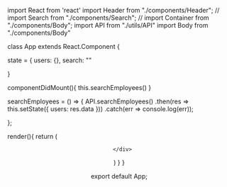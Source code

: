 import React from 'react'
import Header from "./components/Header";
// import Search from "./components/Search";
// import Container from "./components/Body";
import API from "./utils/API"
import Body from "./components/Body"



class App extends React.Component {

  state = {
  users: {},
  search: ""

  }

  componentDidMount(){
    this.searchEmployees()
  }

  searchEmployees = () => {
    API.searchEmployees()
    .then(res => this.setState({ users: res.data }))
    .catch(err => console.log(err));
    
};




  




render(){
  return (
      <div className Container>
          <Header />
          <Body />


      </div>

  )
}
}

export default App;




  



